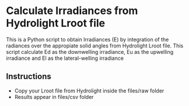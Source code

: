 # Calculate Irradiances from Hydrolight Lroot file

This is a Python script to obtain Irradiances (E) by integration of the radiances over the appropiate solid angles from Hydrolight Lroot file.
This script calculate Ed as the downwelling irradiance, Eu as the upwelling irradiance and El as the lateral-welling irradiance

## Instructions

- Copy your Lroot file from Hydrolight inside the files/raw folder
- Results appear in files/csv folder
